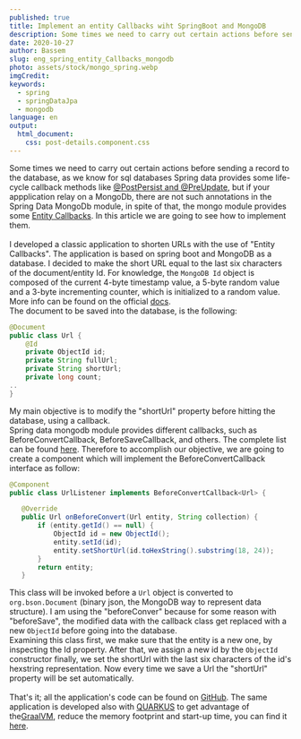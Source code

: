 ```yaml
---
published: true
title: Implement an entity Callbacks wiht SpringBoot and MongoDB
description: Some times we need to carry out certain actions before sending a record to the database, as we know for sql databases Spring data provides some life-cycle callback methods like @PostPersist..
date: 2020-10-27
author: Bassem
slug: eng_spring_entity_Callbacks_mongodb
photo: assets/stock/mongo_spring.webp
imgCredit:
keywords:
  - spring
  - springDataJpa
  - mongodb
language: en
output:
  html_document:
    css: post-details.component.css
---
```

Some times we need to carry out certain actions before sending a record to the database, as we know for sql databases Spring data provides some life-cycle callback methods like [@PostPersist and @PreUpdate](https://solocoding.dev/blog/eng_spring_entity_listener_SpringBoot_SpringDataJpa), but if your appplication relay on a MongoDb, there are not such annotations in the Spring Data MongoDb module, in spite of that, the mongo module provides some [Entity Callbacks](https://docs.spring.io/spring-data/mongodb/docs/3.0.4.RELEASE/reference/html/#entity-callbacks). In this article we are going to see how to implement them. 
<br>
<br>
I developed a classic application to shorten URLs with the use of "Entity Callbacks". The application is based on spring boot and MongoDB as a database. I decided to make the short URL equal to the last six characters of the document/entity Id. For knowledge, the `MongoDB Id` object is composed of the current 4-byte timestamp value, a 5-byte random value and a 3-byte incrementing counter, which is initialized to a random value. More info can be found on the official [docs](https://docs.mongodb.com/manual/reference/method/ObjectId/).
<br>
The document to be saved into the database, is the following:
```java
@Document
public class Url {
    @Id
    private ObjectId id;
    private String fullUrl;
    private String shortUrl;
    private long count;
..
}
```
My main objective is to modify the "shortUrl" property before hitting the database, using a callback.
<br>
Spring data mongodb module provides different callbacks, such as BeforeConvertCallback, BeforeSaveCallback, and others. The complete list can be found [here](https://docs.spring.io/spring-data/mongodb/docs/3.0.4.RELEASE/reference/html/#mongo.entity-callbacks).
 Therefore to accomplish our objective, we are going to create a component which will implement the BeforeConvertCallback interface as follow:
 ```java
 @Component
public class UrlListener implements BeforeConvertCallback<Url> {

    @Override
    public Url onBeforeConvert(Url entity, String collection) {
        if (entity.getId() == null) {
            ObjectId id = new ObjectId();
            entity.setId(id);
            entity.setShortUrl(id.toHexString().substring(18, 24));
        }
        return entity;
    }
 ```
This class will be invoked before a `Url` object is converted to `org.bson.Document` (binary json, the MongoDB way to represent data structure). I am using the "beforeConver" because for some reason with "beforeSave", the modified data with the callback class get replaced with a new `ObjectId` before going into the database.
 <br>
Examining this class first, we make sure that the entity is a new one, by inspecting the Id property. After that, we assign a new id by the `ObjectId` constructor finally, we set the shortUrl with the last six characters of the id's hexstring representation. Now every time we save a Url the "shortUrl" property will be set automatically.
 <br>
 <br>
That's it; all the application's code can be found on [GitHub](https://github.com/s0l0c0ding/shorter-url/blob/master/src/main/java/dev/solocoding/shorterurl/config/UrlListener.java).
The same application is developed also with [QUARKUS](https://quarkus.io/) to get advantage of the[GraalVM](https://www.graalvm.org/), reduce the memory footprint and start-up time, you can find it [here](https://github.com/s0l0c0ding/shorter-url-quarkus).